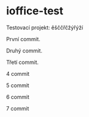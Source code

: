 ﻿ioffice-test
============

Testovací projekt: ěšččřčžýřýží

První commit.

Druhý commit.

Třetí commit.

4 commit

5 commit

6 commit

7 commit
